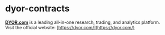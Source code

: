 # dyor-contracts
**[DYOR.com](https://dyor.com/)** is a leading all-in-one research, trading, and analytics platform.  
Visit the official website: [https://dyor.com/](https://dyor.com/)
